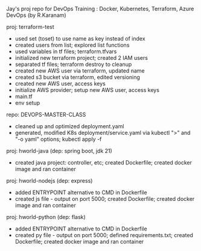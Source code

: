 Jay's proj repo for DevOps Training : Docker, Kubernetes, Terraform, Azure DevOps (by R.Karanam)

proj: terraform-test
- used set (toset) to use name as key instead of index
- created users from list; explored list functions
- used variables in tf files; terraform.tfvars
- initialized new terraform project; created 2 IAM users
- separated tf files; terraform destroy to cleanup
- created new AWS user via terraform, updated name
- created s3 bucket via terraform, edited versioning
- created new AWS user, access keys
- initialize AWS provider; setup new AWS user, access keys
- main.tf
- env setup

repo: DEVOPS-MASTER-CLASS
- cleaned up and optimized deployment.yaml
- generated, modified K8s deployment/service.yaml via kubectl ">" and "-o yaml" options; kubectl apply -f

proj: hworld-java (dep: spring boot, jdk 21)
- created java project: controller, etc; created Dockerfile; created docker image and ran container

proj: hworld-nodejs (dep: express)
- added ENTRYPOINT alternative to CMD in Dockerfile
- created js file - output on port 5000; created Dockerfile; created docker image and ran container

proj: hworld-python (dep: flask)
- added ENTRYPOINT alternative to CMD in Dockerfile
- created py file - output on port 5000; defined requirements.txt; created Dockerfile; created docker image and ran container
